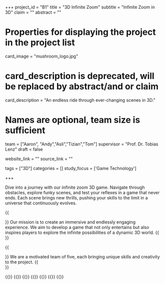 +++
project_id = "B1"
title = "3D Infinite Zoom"
subtitle = "Infinite Zoom in 3D"
claim = ""
abstract = ""

# Properties for displaying the project in the project list
card_image = "mushroom_logo.jpg"
# card_description is deprecated, will be replaced by abstract/and or claim
card_description = "An endless ride through ever-changing scenes in 3D." 

# Names are optional, team size is sufficient
team = ["Aaron", "Andy","Asli","Tizian","Tom"]
supervisor = "Prof. Dr. Tobias Lenz"
draft = false

website_link = ""
source_link = ""

tags = ["3D"]
categories = []
study_focus = ['Game Technology']

+++

Dive into a journey with our infinite zoom 3D game. Navigate through obstacles, explore funky scenes, and test your reflexes in a game that never ends. Each scene brings new thrills, pushing your skills to the limit in a universe that continuously evolves. 

{{<section title="Our Goal">}}
Our mission is to create an immersive and endlessly engaging experience. We aim to develop a game that not only entertains but also inspires players to explore the infinite possibilities of a dynamic 3D world.
{{</section>}}


{{<section title="The team">}}
We are a motivated team of five, each bringing unique skills and creativity to the project.
{{</section>}} 

{{<gallery>}}
{{<team-member image="aaron.png" name="Aaron">}}
{{<team-member image="andy.png" name="Andy">}}
{{<team-member image="asli.png" name="Asli">}}
{{<team-member image="tizian.png" name="Tizian">}}
{{<team-member image="tom.png" name="Tom">}}
{{</gallery>}}

